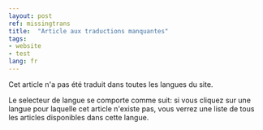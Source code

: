 ```yaml
---
layout: post
ref: missingtrans
title:  "Article aux traductions manquantes"
tags:
- website
- test
lang: fr
---
```


Cet article n'a pas été traduit dans toutes les langues du site.

Le selecteur de langue se comporte comme suit:
si vous cliquez sur une langue pour laquelle cet article n'existe pas,
vous verrez une liste de tous les articles disponibles dans cette langue.
